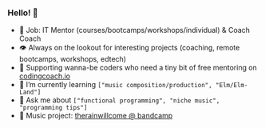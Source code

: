 ### Hello! 👋

<!--
**mkubera/mkubera** is a ✨ _special_ ✨ repository because its `README.md` (this file) appears on your GitHub profile.

Here are some ideas to get you started:
-->

- 🌊 Job: IT Mentor (courses/bootcamps/workshops/individual) & Coach Coach
- 👁 Always on the lookout for interesting projects (coaching, remote bootcamps, workshops, edtech)
- 🤝 Supporting wanna-be coders who need a tiny bit of free mentoring on [codingcoach.io](https://mentors.codingcoach.io/?name=Nick+Kubera)
- 🌱 I’m currently learning `["music composition/production", "Elm/Elm-Land"]`
- 💬 Ask me about `["functional programming", "niche music", "programming tips"]`
- 🎼 Music project: [therainwillcome @ bandcamp](https://therainwillcome.bandcamp.com/)

